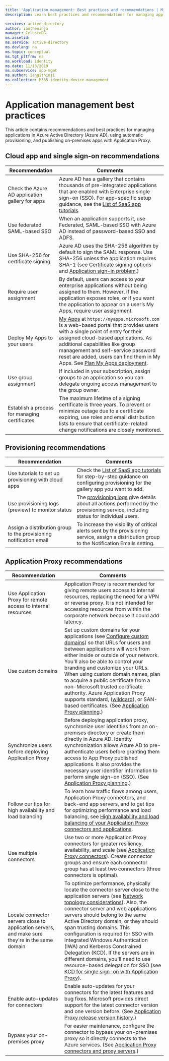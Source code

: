 ```yaml
---
title: 'Application management: Best practices and recommendations | Microsoft Docs'
description: Learn best practices and recommendations for managing applications in Azure Active Directory. Learn about using automatic provisioning and publishing on-premises apps with Application Proxy.

services: active-directory
author: iantheninja
manager: CelesteDG
ms.assetid: 
ms.service: active-directory
ms.devlang: na
ms.topic: conceptual
ms.tgt_pltfrm: na
ms.workload: identity
ms.date: 11/13/2019
ms.subservice: app-mgmt
ms.author: iangithinji
ms.collection: M365-identity-device-management
---
```


# Application management best practices

This article contains recommendations and best practices for managing applications in Azure Active Directory (Azure AD), using automatic provisioning, and publishing on-premises apps with Application Proxy.

## Cloud app and single sign-on recommendations
| Recommendation | Comments |
| --- | --- |
| Check the Azure AD application gallery for apps  | Azure AD has a gallery that contains thousands of pre-integrated applications that are enabled with Enterprise single sign-on (SSO). For app-specific setup guidance, see the [List of SaaS app tutorials](../saas-apps/tutorial-list.md).  | 
| Use federated SAML-based SSO  | When an application supports it, use Federated, SAML-based SSO with Azure AD instead of password-based SSO and ADFS.  | 
| Use SHA-256 for certificate signing  | Azure AD uses the SHA-256 algorithm by default to sign the SAML response. Use SHA-256 unless the application requires SHA-1 (see [Certificate signing options](certificate-signing-options.md) and [Application sign-in problem](application-sign-in-problem-application-error.md).)  | 
| Require user assignment  | By default, users can access to your enterprise applications without being assigned to them. However, if the application exposes roles, or if you want the application to appear on a user’s My Apps, require user assignment.  | 
| Deploy My Apps to your users | [My Apps](end-user-experiences.md) at `https://myapps.microsoft.com` is a web-based portal that provides users with a single point of entry for their assigned cloud-based applications. As additional capabilities like group management and self-service password reset are added, users can find them in My Apps. See [Plan My Apps deployment](my-apps-deployment-plan.md).
| Use group assignment  | If included in your subscription, assign groups to an application so you can delegate ongoing access management to the group owner.  | 
| Establish a process for managing certificates | The maximum lifetime of a signing certificate is three years. To prevent or minimize outage due to a certificate expiring, use roles and email distribution lists to ensure that certificate-related change notifications are closely monitored. |

## Provisioning recommendations
| Recommendation | Comments |
| --- | --- |
| Use tutorials to set up provisioning with cloud apps | Check the [List of SaaS app tutorials](../saas-apps/tutorial-list.md) for step-by-step guidance on configuring provisioning for the gallery app you want to add. |
| Use provisioning logs (preview) to monitor status | The [provisioning logs](../reports-monitoring/concept-provisioning-logs.md?context=azure/active-directory/manage-apps/context/manage-apps-context) give details about all actions performed by the provisioning service, including status for individual users. |
| Assign a distribution group to the provisioning notification email | To increase the visibility of critical alerts sent by the provisioning service, assign a distribution group to the Notification Emails setting. |


## Application Proxy recommendations
| Recommendation | Comments |
| --- | --- |
| Use Application Proxy for remote access to internal resources | Application Proxy is recommended for giving remote users access to internal resources, replacing the need for a VPN or reverse proxy. It is not intended for accessing resources from within the corporate network because it could add latency.
| Use custom domains | Set up custom domains for your applications (see [Configure custom domains](../app-proxy/application-proxy-configure-custom-domain.md)) so that URLs for users and between applications will work from either inside or outside of your network. You'll also be able to control your branding and customize your URLs.  When using custom domain names, plan to acquire a public certificate from a non-Microsoft trusted certificate authority. Azure Application Proxy supports standard, ([wildcard](../app-proxy/application-proxy-wildcard.md)), or SAN-based certificates. (See [Application Proxy planning](../app-proxy/application-proxy-deployment-plan.md).) |
| Synchronize users before deploying Application Proxy | Before deploying application proxy, synchronize user identities from an on-premises directory or create them directly in Azure AD. Identity synchronization allows Azure AD to pre-authenticate users before granting them access to App Proxy published applications. It also provides the necessary user identifier information to perform single sign-on (SSO). (See [Application Proxy planning](../app-proxy/application-proxy-deployment-plan.md).) |
| Follow our tips for high availability and load balancing | To learn how traffic flows among users, Application Proxy connectors, and back-end app servers, and to get tips for optimizing performance and load balancing, see [High availability and load balancing of your Application Proxy connectors and applications](../app-proxy/application-proxy-high-availability-load-balancing.md). |
| Use multiple connectors | Use two or more Application Proxy connectors for greater resiliency, availability, and scale (see [Application Proxy connectors](../app-proxy/application-proxy-connectors.md)). Create connector groups and ensure each connector group has at least two connectors (three connectors is optimal). |
| Locate connector servers close to application servers, and make sure they're in the same domain | To optimize performance, physically locate the connector server close to the application servers (see [Network topology considerations](../app-proxy/application-proxy-network-topology.md)). Also, the connector server and web applications servers should belong to the same Active Directory domain, or they should span trusting domains. This configuration is required for SSO with Integrated Windows Authentication (IWA) and Kerberos Constrained Delegation (KCD). If the servers are in different domains, you'll need to use resource-based delegation for SSO (see [KCD for single sign-on with Application Proxy](../app-proxy/application-proxy-configure-single-sign-on-with-kcd.md)). |
| Enable auto-updates for connectors | Enable auto-updates for your connectors for the latest features and bug fixes. Microsoft provides direct support for the latest connector version and one version before. (See [Application Proxy release version history](../app-proxy/application-proxy-release-version-history.md).) |
| Bypass your on-premises proxy | For easier maintenance, configure the connector to bypass your on-premises proxy so it directly connects to the Azure services. (See [Application Proxy connectors and proxy servers](../app-proxy/application-proxy-configure-connectors-with-proxy-servers.md).) |